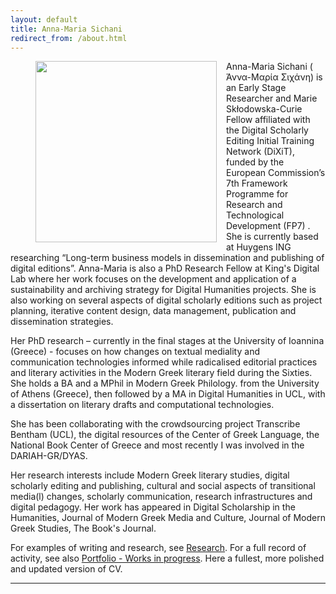 ```yaml
---
layout: default
title: Anna-Maria Sichani
redirect_from: /about.html
---
```

<figure>
	<img src="{{site.url}}/anna-maria 07.jpg" width="290px" style="float: left; margin-right: 15px; margin-bottom: 15px;" />
</figure>



Anna-Maria Sichani  ( Άννα-Μαρία Σιχάνη) is an Early Stage Researcher and Marie Skłodowska-Curie Fellow affiliated with the Digital Scholarly Editing Initial Training Network (DiXiT), funded by the European Commission’s 7th Framework Programme for Research and Technological Development (FP7) . She is currently based at Huygens ING researching “Long-term business models in dissemination and publishing of digital editions”. Anna-Maria is also a PhD Research Fellow at King's Digital Lab  where her work focuses on the development and application of a sustainability and archiving strategy for Digital Humanities projects. She is also working on several aspects of digital scholarly editions such as project planning, iterative content design, data management, publication and dissemination strategies.

Her PhD research – currently in the final stages at the University of Ioannina (Greece) - focuses on how changes on textual mediality and communication technologies informed while radicalised editorial practices and literary activities in the Modern Greek literary field during the Sixties. She holds a BA and a MPhil in Modern Greek Philology. from the University of Athens (Greece), then followed by a MA in Digital Humanities in UCL, with a dissertation on literary drafts and computational technologies.

She has been collaborating with the crowdsourcing project Transcribe Bentham (UCL), the digital resources of the Center of Greek Language, the National Book Center of Greece and most recently I was involved in the DARIAH-GR/DYAS.

Her research interests include Modern Greek literary studies, digital scholarly editing and publishing, cultural and social aspects of transitional media(l) changes, scholarly communication, research infrastructures and digital pedagogy. Her work has appeared in Digital Scholarship in the Humanities, Journal of Modern Greek Media and Culture, Journal of Modern Greek Studies, The Book's Journal.

For examples of writing and research, see [Research](research). For a full record of activity, see also [Portfolio - Works in progress](portfolio). Here a fullest, more polished and updated version of CV.

---
